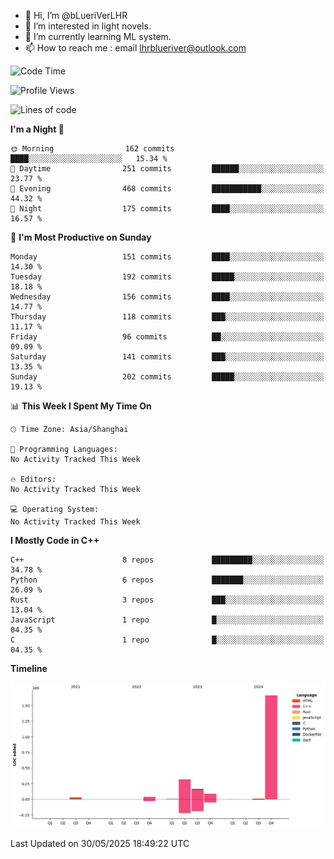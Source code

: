 - 👋 Hi, I’m @bLueriVerLHR
- 👀 I’m interested in light novels.
- 🌱 I’m currently learning ML system.
- 📫 How to reach me : email lhrblueriver@outlook.com

<!--START_SECTION:waka-->
![Code Time](http://img.shields.io/badge/Code%20Time-345%20hrs%2018%20mins-blue)

![Profile Views](http://img.shields.io/badge/Profile%20Views-0-blue)

![Lines of code](https://img.shields.io/badge/From%20Hello%20World%20I%27ve%20Written-2.3%20million%20lines%20of%20code-blue)

**I'm a Night 🦉** 

```text
🌞 Morning                162 commits         ████░░░░░░░░░░░░░░░░░░░░░   15.34 % 
🌆 Daytime                251 commits         ██████░░░░░░░░░░░░░░░░░░░   23.77 % 
🌃 Evening                468 commits         ███████████░░░░░░░░░░░░░░   44.32 % 
🌙 Night                  175 commits         ████░░░░░░░░░░░░░░░░░░░░░   16.57 % 
```
📅 **I'm Most Productive on Sunday** 

```text
Monday                   151 commits         ████░░░░░░░░░░░░░░░░░░░░░   14.30 % 
Tuesday                  192 commits         █████░░░░░░░░░░░░░░░░░░░░   18.18 % 
Wednesday                156 commits         ████░░░░░░░░░░░░░░░░░░░░░   14.77 % 
Thursday                 118 commits         ███░░░░░░░░░░░░░░░░░░░░░░   11.17 % 
Friday                   96 commits          ██░░░░░░░░░░░░░░░░░░░░░░░   09.09 % 
Saturday                 141 commits         ███░░░░░░░░░░░░░░░░░░░░░░   13.35 % 
Sunday                   202 commits         █████░░░░░░░░░░░░░░░░░░░░   19.13 % 
```


📊 **This Week I Spent My Time On** 

```text
🕑︎ Time Zone: Asia/Shanghai

💬 Programming Languages: 
No Activity Tracked This Week

🔥 Editors: 
No Activity Tracked This Week

💻 Operating System: 
No Activity Tracked This Week
```

**I Mostly Code in C++** 

```text
C++                      8 repos             █████████░░░░░░░░░░░░░░░░   34.78 % 
Python                   6 repos             ███████░░░░░░░░░░░░░░░░░░   26.09 % 
Rust                     3 repos             ███░░░░░░░░░░░░░░░░░░░░░░   13.04 % 
JavaScript               1 repo              █░░░░░░░░░░░░░░░░░░░░░░░░   04.35 % 
C                        1 repo              █░░░░░░░░░░░░░░░░░░░░░░░░   04.35 % 
```



**Timeline**

![Lines of Code chart](https://raw.githubusercontent.com/bLueriVerLHR/bLueriVerLHR/main/assets/bar_graph.png)


 Last Updated on 30/05/2025 18:49:22 UTC
<!--END_SECTION:waka-->
